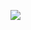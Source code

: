 ![](https://www.google.co.kr/url?sa=i&rct=j&q=&esrc=s&source=images&cd=&cad=rja&uact=8&ved=2ahUKEwiD0J2OieTdAhUMVLwKHbEFDDEQjRx6BAgBEAU&url=http%3A%2F%2Fchobokkiri.tistory.com%2F58&psig=AOvVaw1-0Ro2RvpgvJZlx7E0Cufr&ust=1538443045610273)
